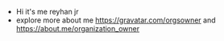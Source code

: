 - Hi it's me reyhan jr
- explore more about me https://gravatar.com/orgsowner and https://about.me/organization_owner
